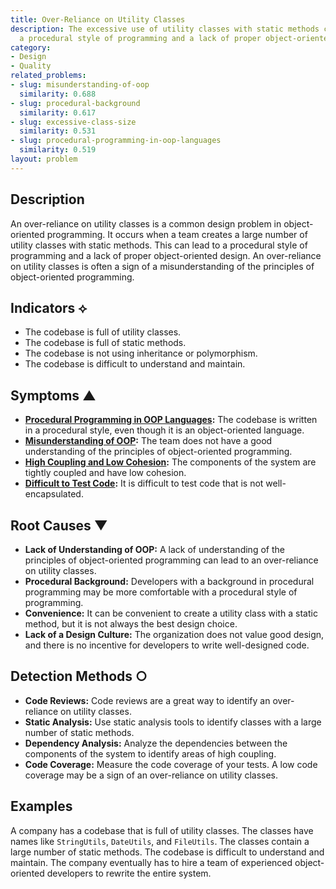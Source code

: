 ```yaml
---
title: Over-Reliance on Utility Classes
description: The excessive use of utility classes with static methods can lead to
  a procedural style of programming and a lack of proper object-oriented design.
category:
- Design
- Quality
related_problems:
- slug: misunderstanding-of-oop
  similarity: 0.688
- slug: procedural-background
  similarity: 0.617
- slug: excessive-class-size
  similarity: 0.531
- slug: procedural-programming-in-oop-languages
  similarity: 0.519
layout: problem
---
```


## Description
An over-reliance on utility classes is a common design problem in object-oriented programming. It occurs when a team creates a large number of utility classes with static methods. This can lead to a procedural style of programming and a lack of proper object-oriented design. An over-reliance on utility classes is often a sign of a misunderstanding of the principles of object-oriented programming.

## Indicators ⟡
- The codebase is full of utility classes.
- The codebase is full of static methods.
- The codebase is not using inheritance or polymorphism.
- The codebase is difficult to understand and maintain.

## Symptoms ▲
- **[Procedural Programming in OOP Languages](procedural-programming-in-oop-languages.md):** The codebase is written in a procedural style, even though it is an object-oriented language.
- **[Misunderstanding of OOP](misunderstanding-of-oop.md):** The team does not have a good understanding of the principles of object-oriented programming.
- **[High Coupling and Low Cohesion](high-coupling-low-cohesion.md):** The components of the system are tightly coupled and have low cohesion.
- **[Difficult to Test Code](difficult-to-test-code.md):** It is difficult to test code that is not well-encapsulated.

## Root Causes ▼
- **Lack of Understanding of OOP:** A lack of understanding of the principles of object-oriented programming can lead to an over-reliance on utility classes.
- **Procedural Background:** Developers with a background in procedural programming may be more comfortable with a procedural style of programming.
- **Convenience:** It can be convenient to create a utility class with a static method, but it is not always the best design choice.
- **Lack of a Design Culture:** The organization does not value good design, and there is no incentive for developers to write well-designed code.

## Detection Methods ○
- **Code Reviews:** Code reviews are a great way to identify an over-reliance on utility classes.
- **Static Analysis:** Use static analysis tools to identify classes with a large number of static methods.
- **Dependency Analysis:** Analyze the dependencies between the components of the system to identify areas of high coupling.
- **Code Coverage:** Measure the code coverage of your tests. A low code coverage may be a sign of an over-reliance on utility classes.

## Examples
A company has a codebase that is full of utility classes. The classes have names like `StringUtils`, `DateUtils`, and `FileUtils`. The classes contain a large number of static methods. The codebase is difficult to understand and maintain. The company eventually has to hire a team of experienced object-oriented developers to rewrite the entire system.
